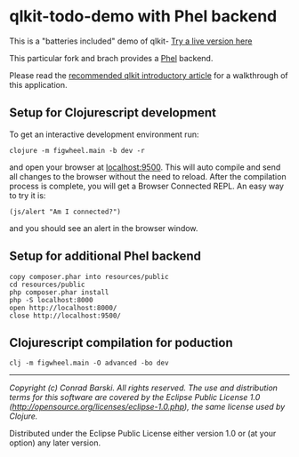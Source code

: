 # qlkit-todo-demo with Phel backend

This is a "batteries included" demo of qlkit- [Try a live version here](http://forwardblockchain.com/qlkit-todomvc/)

This particular fork and brach provides a [Phel](https://phel-lang.org) backend.

Please read the [recommended qlkit introductory article](https://medium.com/p/79b7b118ddac) for a walkthrough of this application.

## Setup for Clojurescript development

To get an interactive development environment run:

    clojure -m figwheel.main -b dev -r

and open your browser at [localhost:9500](http://localhost:9500/).
This will auto compile and send all changes to the browser without the
need to reload. After the compilation process is complete, you will
get a Browser Connected REPL. An easy way to try it is:

    (js/alert "Am I connected?")

and you should see an alert in the browser window.

## Setup for additional Phel backend

```
copy composer.phar into resources/public
cd resources/public
php composer.phar install
php -S localhost:8000
open http://localhost:8000/
close http://localhost:9500/
```
## Clojurescript compilation for poduction

```
clj -m figwheel.main -O advanced -bo dev
```

---
_Copyright (c) Conrad Barski. All rights reserved._
_The use and distribution terms for this software are covered by the Eclipse Public License 1.0 (http://opensource.org/licenses/eclipse-1.0.php), the same license used by Clojure._

Distributed under the Eclipse Public License either version 1.0 or (at your option) any later version.
